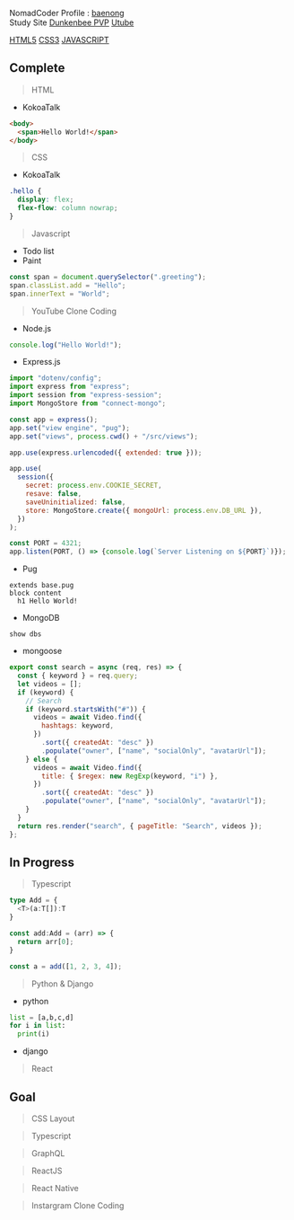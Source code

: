 <!---
baenong/baenong is a ✨ special ✨ repository because its `README.md` (this file) appears on your GitHub profile.
You can click the Preview link to take a look at your changes.
--->

NomadCoder Profile : [baenong](https://nomadcoders.co/users/anminsnusa)   
Study Site
[Dunkenbee PVP](https://wongbaenong.github.io/DrunkenbeePVP)
[Utube](https://utube-study.herokuapp.com)

[HTML5](https://img.shields.io/badge/-HTML5-F05032?style=for-the-badge&logo=html5&logoColor=ffffff)
[CSS3](https://img.shields.io/badge/-CSS3-007ACC?style=for-the-badge&logo=css3)
[JAVASCRIPT](https://img.shields.io/badge/-JavaScript-%23F7DF1C?style=for-the-badge&logo=javascript&logoColor=000000&labelColor=%23F7DF1C&color=%23FFCE5A)

Complete
-
> HTML
* KokoaTalk
```html
<body>
  <span>Hello World!</span>
</body>
```

> CSS
* KokoaTalk
```css
.hello {
  display: flex;
  flex-flow: column nowrap;
}
```

> Javascript
- Todo list
- Paint
```javascript
const span = document.querySelector(".greeting");
span.classList.add = "Hello";
span.innerText = "World";
```
   
> YouTube Clone Coding
- Node.js
```javascript
console.log("Hello World!");
```
- Express.js
```javascript
import "dotenv/config";
import express from "express";
import session from "express-session";
import MongoStore from "connect-mongo";

const app = express();
app.set("view engine", "pug");
app.set("views", process.cwd() + "/src/views");

app.use(express.urlencoded({ extended: true }));

app.use(
  session({
    secret: process.env.COOKIE_SECRET,
    resave: false,
    saveUninitialized: false,
    store: MongoStore.create({ mongoUrl: process.env.DB_URL }),
  })
);

const PORT = 4321;
app.listen(PORT, () => {console.log(`Server Listening on ${PORT}`)});

```
- Pug
```pug
extends base.pug
block content
  h1 Hello World!
```
- MongoDB
```
show dbs
```
- mongoose
```javascript
export const search = async (req, res) => {
  const { keyword } = req.query;
  let videos = [];
  if (keyword) {
    // Search
    if (keyword.startsWith("#")) {
      videos = await Video.find({
        hashtags: keyword,
      })
        .sort({ createdAt: "desc" })
        .populate("owner", ["name", "socialOnly", "avatarUrl"]);
    } else {
      videos = await Video.find({
        title: { $regex: new RegExp(keyword, "i") },
      })
        .sort({ createdAt: "desc" })
        .populate("owner", ["name", "socialOnly", "avatarUrl"]);
    }
  }
  return res.render("search", { pageTitle: "Search", videos });
};
```

In Progress
-
> Typescript
```typescript
type Add = {
  <T>(a:T[]):T
}

const add:Add = (arr) => {
  return arr[0];
}

const a = add([1, 2, 3, 4]);
```

> Python & Django
- python
```python
list = [a,b,c,d]
for i in list:
  print(i)
```
- django

> React

Goal
-
> CSS Layout
   
> Typescript

> GraphQL

> ReactJS

> React Native

> Instargram Clone Coding
